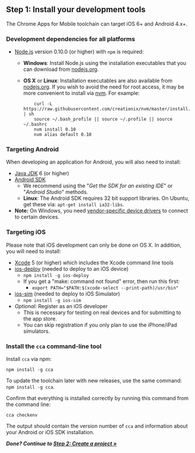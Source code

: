 ## Step 1: Install your development tools

The Chrome Apps for Mobile toolchain can target iOS 6+ and Android 4.x+.

### Development dependencies for all platforms

* [Node.js](http://nodejs.org) version 0.10.0 (or higher) with `npm` is required:
  * **Windows**: Install Node.js using the installation executables that you can download from [nodejs.org](http://nodejs.org).
  * **OS X** or **Linux**: Installation executables are also available from [nodejs.org](http://nodejs.org). If you wish to avoid the need for root access, it may be more convenient to install via [nvm](https://github.com/creationix/nvm). For example:

            curl -L https://raw.githubusercontent.com/creationix/nvm/master/install.sh | sh
            source ~/.bash_profile || source ~/.profile || source ~/.bashrc
            nvm install 0.10
            nvm alias default 0.10

### Targeting Android

When developing an application for Android, you will also need to install:

* [Java JDK](http://www.oracle.com/technetwork/java/javase/downloads/index.html) 6 (or higher)
* [Android SDK](https://developer.android.com/sdk/index.html)
  * We recommend using the "_Get the SDK for an existing IDE_" or "_Android Studio_" methods.
  * **Linux**: The Android SDK requires 32 bit support libraries. On Ubuntu, get these via: `apt-get install ia32-libs`.
* **Note:** On Windows, you need [vendor-specific device drivers](http://developer.android.com/tools/extras/oem-usb.html) to connect to certain devices.


### Targeting iOS

Please note that iOS development can only be done on OS X. In addition, you will need to install:

* [Xcode](https://developer.apple.com/xcode/) 5 (or higher) which includes the Xcode command line tools
* [ios-deploy](https://github.com/phonegap/ios-deploy) (needed to deploy to an iOS device)
  * `npm install -g ios-deploy`
  * If you get a "make: command not found" error, then run this first:
    * `export PATH="$PATH:$(xcode-select --print-path)/usr/bin"`
* [ios-sim](https://github.com/phonegap/ios-sim) (needed to deploy to iOS Simulator)
  * `npm install -g ios-sim`
* *Optional:* Register as an iOS developer
  * This is necessary for testing on real devices and for submitting to the app store.
  * You can skip registration if you only plan to use the iPhone/iPad simulators.

### Install the `cca` command-line tool

Install `cca` via npm:

    npm install -g cca

To update the toolchain later with new releases, use the same command: `npm install -g cca`.

Confirm that everything is installed correctly by running this command from the command line:

    cca checkenv

The output should contain the version number of `cca` and information about your Android or iOS SDK installation.

_**Done? Continue to [Step 2: Create a project &raquo;](CreateProject.md)**_
